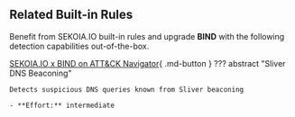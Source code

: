 ## Related Built-in Rules

Benefit from SEKOIA.IO built-in rules and upgrade **BIND** with the following detection capabilities out-of-the-box.

[SEKOIA.IO x BIND on ATT&CK Navigator](https://mitre-attack.github.io/attack-navigator/#layerURL=https%3A%2F%2Fraw.githubusercontent.com%2FSEKOIA-IO%2Fdocumentation%2Fmain%2F_shared_content%2Foperations_center%2Fdetection%2Fgenerated%2Fattack_a199fbde-508e-4cb9-ae37-842703494be0_do_not_edit_manually.json){ .md-button }
??? abstract "Sliver DNS Beaconing"
    
    Detects suspicious DNS queries known from Sliver beaconing 
    
    - **Effort:** intermediate
